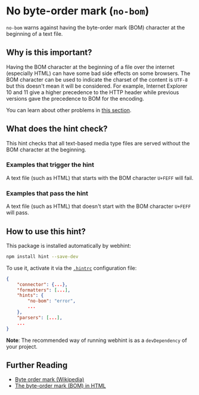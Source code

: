 # No byte-order mark (`no-bom`)

`no-bom` warns against having the byte-order mark (BOM) character
at the beginning of a text file.

## Why is this important?

Having the BOM character at the beginning of a file over the internet
(especially HTML) can have some bad side effects on some browsers.
The BOM character can be used to indicate the charset of the content
is `UTF-8` but this doesn't mean it will be considered. For example,
Internet Explorer 10 and 11 give a higher precedence to the HTTP header
while previous versions gave the precedence to BOM for the encoding.

You can learn about other problems in [this section][bom problems].

## What does the hint check?

This hint checks that all text-based media type files are served
without the BOM character at the beginning.

### Examples that **trigger** the hint

A text file (such as HTML) that starts with the BOM character `U+FEFF`
will fail.

### Examples that **pass** the hint

A text file (such as HTML) that doesn't start with the BOM character
`U+FEFF` will pass.

## How to use this hint?

This package is installed automatically by webhint:

```bash
npm install hint --save-dev
```

To use it, activate it via the [`.hintrc`][hintrc] configuration file:

```json
{
    "connector": {...},
    "formatters": [...],
    "hints": {
        "no-bom": "error",
        ...
    },
    "parsers": [...],
    ...
}
```

**Note**: The recommended way of running webhint is as a `devDependency` of
your project.

## Further Reading

* [Byte order mark (Wikipedia)][bom]
* [The byte-order mark (BOM) in HTML][bom in html]

<!-- Link labels: -->

[bom]: https://en.wikipedia.org/wiki/Byte_order_mark
[bom in html]: https://www.w3.org/International/questions/qa-byte-order-mark.en
[bom problems]: https://www.w3.org/International/questions/qa-byte-order-mark.en#problems
[hintrc]: https://webhint.io/docs/user-guide/configuring-webhint/summary/
